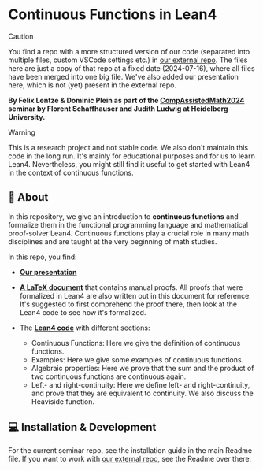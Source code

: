 # Continuous Functions in Lean4

> [!caution]
> You find a repo with a more structured version of our code (separated into multiple files, custom VSCode settings etc.) in [our external repo](https://github.com/Splines/lean-continuous). The files here are just a copy of that repo at a fixed date (2024-07-16), where all files have been merged into one big file. We've also added our presentation here, which is not (yet) present in the external repo.

__By Felix Lentze & Dominic Plein as part of the [CompAssistedMath2024](https://github.com/matematiflo/CompAssistedMath2024) seminar by Florent Schaffhauser and Judith Ludwig at Heidelberg University.__

> [!warning]
> This is a research project and not stable code. We also don't maintain this code in the long run. It's mainly for educational purposes and for us to learn Lean4. Nevertheless, you might still find it useful to get started with Lean4 in the context of continuous functions.


## 🌟 About

In this repository, we give an introduction to **continuous functions** and formalize them in the functional programming language and mathematical proof-solver Lean4. Continuous functions play a crucial role in many math disciplines and are taught at the very beginning of math studies.

In this repo, you find:

- [**Our presentation**](./Continuous%20Functions%20Presentation%20(Felix%20&%20Dominic).pptx)

- [**A LaTeX document**](Continuous%20Functions%20Hand%20Proof%20(Felix%20&%20Dominic).pdf) that contains manual proofs. All proofs that were formalized in Lean4 are also written out in this document for reference. It's suggested to first comprehend the proof there, then look at the Lean4 code to see how it's formalized.

- The [**Lean4 code**](./Continuity%20(Felix%20&%20Dominic).lean) with different sections:
  - Continuous Functions: Here we give the definition of continuous functions.
  - Examples: Here we give some examples of continuous functions.
  - Algebraic properties: Here we prove that the sum and the product of two continuous functions are continuous again.
  - Left- and right-continuity: Here we define left- and right-continuity, and prove that they are equivalent to continuity. We also discuss the Heaviside function.


## 💻 Installation & Development

For the current seminar repo, see the installation guide in the main Readme file. If you want to work with [our external repo](https://github.com/Splines/lean-continuous), see the Readme over there.
